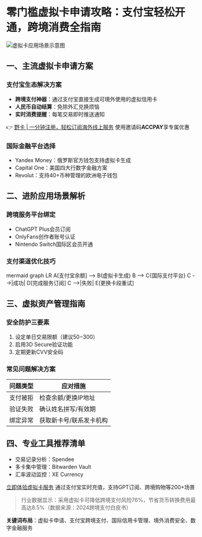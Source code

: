 # 零门槛虚拟卡申请攻略：支付宝轻松开通，跨境消费全指南

![虚拟卡应用场景示意图](https://bbtdd.com/wp-content/uploads/img/951372750.webp@672w_378h_1c_!web-search-common-cover)

## 一、主流虚拟卡申请方案
### 支付宝生态解决方案
- **跨境支付神器**：通过支付宝直接生成可境外使用的虚拟信用卡
- **人民币自动结算**：免除外汇兑换烦恼
- **实时消费提醒**：每笔交易即时推送通知

👉 [野卡 | 一分钟注册，轻松订阅海外线上服务](https://bbtdd.com/yeka) 使用邀请码**ACCPAY**享专属优惠

### 国际金融平台选择
- Yandex Money：俄罗斯官方钱包支持虚拟卡生成
- Capital One：美国四大行数字金融方案
- Revolut：支持40+币种管理的欧洲电子钱包

## 二、进阶应用场景解析
### 跨境服务平台绑定
- ChatGPT Plus会员订阅
- OnlyFans创作者账号认证
- Nintendo Switch国际区会员开通

### 支付渠道优化技巧
mermaid
graph LR
A[支付宝余额] --> B(虚拟卡生成)
B --> C{国际支付平台}
C -->|成功| D[完成服务订阅]
C -->|失败| E[更换卡段重试]


## 三、虚拟资产管理指南
### 安全防护三要素
1. 设定单日交易限额（建议$50-$300）
2. 启用3D Secure验证功能
3. 定期更新CVV安全码

### 常见问题解决方案
| 问题类型 | 应对措施 |
|---------|----------|
| 支付被拒 | 检查余额/更换IP地址 |
| 验证失败 | 确认姓名拼写/有效期 |
| 绑定异常 | 获取新卡号/联系发卡机构 |

## 四、专业工具推荐清单
- 交易记录分析：Spendee
- 多卡集中管理：Bitwarden Vault
- 汇率波动监控：XE Currency

[立即体验虚拟卡服务](https://bbtdd.com/yeka) 通过支付宝实时充值，支持GPT订阅、跨境购物等200+场景

> 行业数据显示：采用虚拟卡可降低跨境支付风险76%，节省货币转换费用最高达8.5%（数据来源：2024跨境支付白皮书）



**关键词布局**：虚拟卡申请、支付宝跨境支付、国际信用卡管理、境外消费安全、数字金融服务